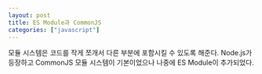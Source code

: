 ```yaml
---
layout: post
title: ES Module과 CommonJS
categories: ["javascript"]
---
```


모듈 시스템은 코드를 작게 쪼개서 다른 부분에 포함시킬 수 있도록 해준다. Node.js가 등장하고 CommonJS 모듈 시스템이 기본이었으나 나중에 ES Module이 추가되었다.
